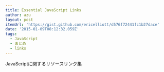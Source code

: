 ```yaml
---
title: Essential JavaScript Links
author: azu
layout: post
itemUrl: 'https://gist.github.com/ericelliott/d576f72441fc1b27dace'
date: '2015-01-09T08:12:32.059Z'
tags:
  - JavaScript
  - まとめ
  - links
---
```

JavaScriptに関するリソースリンク集
